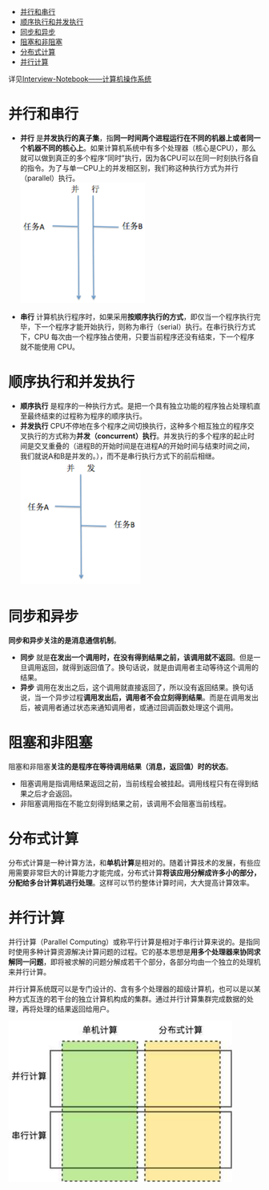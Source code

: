 * [并行和串行](#并行和串行)
* [顺序执行和并发执行](#顺序执行和并发执行)
* [同步和异步](#同步和异步)
* [阻塞和非阻塞](#阻塞和非阻塞)
* [分布式计算](#分布式计算)
* [并行计算](#并行计算)

详见[Interview-Notebook——计算机操作系统](https://github.com/CyC2018/CS-Notes/blob/master/docs/notes/%E8%AE%A1%E7%AE%97%E6%9C%BA%E6%93%8D%E4%BD%9C%E7%B3%BB%E7%BB%9F.md)
# 并行和串行
- **并行** 是**并发执行的真子集**，指**同一时间两个进程运行在不同的机器上或者同一个机器不同的核心上**。如果计算机系统中有多个处理器（核心是CPU），那么就可以做到真正的多个程序“同时”执行，因为各CPU可以在同一时刻执行各自的指令。为了与单一CPU上的并发相区别，我们称这种执行方式为并行（parallel）执行。   
    ![bx](https://raw.githubusercontent.com/Andr-Robot/iMarkdownPhotos/master/Res/bx.png)

- **串行** 计算机执行程序时，如果采用**按顺序执行的方式**，即仅当一个程序执行完毕，下一个程序才能开始执行，则称为串行（serial）执行。在串行执行方式下，CPU 每次由一个程序独占使用，只要当前程序还没有结束，下一个程序就不能使用 CPU。

# 顺序执行和并发执行
- **顺序执行** 是程序的一种执行方式。是把一个具有独立功能的程序独占处理机直至最终结束的过程称为程序的顺序执行。
- **并发执行** CPU不停地在多个程序之间切换执行，这种多个相互独立的程序交叉执行的方式称为**并发（concurrent）执行**。并发执行的多个程序的起止时间是交叉重叠的（进程B的开始时间是在进程A的开始时间与结束时间之间，我们就说A和B是并发的。），而不是串行执行方式下的前后相继。    
    ![bf](https://raw.githubusercontent.com/Andr-Robot/iMarkdownPhotos/master/Res/bf.png)

# 同步和异步
**同步和异步关注的是消息通信机制**。
- **同步** 就是**在发出一个调用时，在没有得到结果之前，该调用就不返回**。但是一旦调用返回，就得到返回值了。换句话说，就是由调用者主动等待这个调用的结果。
- **异步** 调用在发出之后，这个调用就直接返回了，所以没有返回结果。换句话说，当一个异步过程**调用发出后，调用者不会立刻得到结果**。而是在调用发出后，被调用者通过状态来通知调用者，或通过回调函数处理这个调用。

# 阻塞和非阻塞
阻塞和非阻塞**关注的是程序在等待调用结果（消息，返回值）时的状态**。
- 阻塞调用是指调用结果返回之前，当前线程会被挂起。调用线程只有在得到结果之后才会返回。
- 非阻塞调用指在不能立刻得到结果之前，该调用不会阻塞当前线程。

# 分布式计算
分布式计算是一种计算方法，和**单机计算**是相对的。随着计算技术的发展，有些应用需要非常巨大的计算能力才能完成，分布式计算**将该应用分解成许多小的部分，分配给多台计算机进行处理**。这样可以节约整体计算时间，大大提高计算效率。

# 并行计算
并行计算（Parallel Computing）或称平行计算是相对于串行计算来说的。是指同时使用多种计算资源解决计算问题的过程。它的基本思想是**用多个处理器来协同求解同一问题**，即将被求解的问题分解成若干个部分，各部分均由一个独立的处理机来并行计算。

并行计算系统既可以是专门设计的、含有多个处理器的超级计算机，也可以是以某种方式互连的若干台的独立计算机构成的集群。通过并行计算集群完成数据的处理，再将处理的结果返回给用户。

![bj](https://raw.githubusercontent.com/Andr-Robot/iMarkdownPhotos/master/Res/bj.png)
